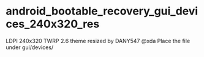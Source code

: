 android_bootable_recovery_gui_devices_240x320_res
=================================================

LDPI 240x320 TWRP 2.6 theme
resized by DANY547 @xda
Place the file under gui/devices/
